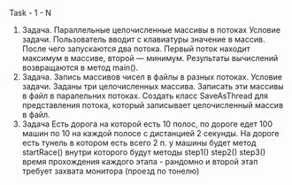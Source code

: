 Task - 1 - N
1. Задача. Параллельные целочисленные массивы в потоках Условие задачи. 
Пользователь вводит с клавиатуры значение в массив. После чего запускаются два потока. 
Первый поток находит максимум в массиве, второй — минимум. Результаты вычислений возвращаются в метод main().
2. Задача. Запись массивов чисел в файлы в разных потоках. Условие задачи. 
Заданы три целочисленных массива. Записать эти массивы в файл в паралельних потоках. 
Создать класс SaveAsThread для представления потока, который записывает целочисленный массив в файл. 
3. Задача  Есть дорога на которой есть 10 полос, по дороге едет 100 машин по 10 на каждой полосе с дистанцией 2 секунды. 
На дороге есть тунель в котором есть всего 2 п. у машины будет метод startRace() внутри которого будут 
методы step1() step2() step3() время прохождения каждого этапа - рандомно и второй этап требует захвата 
монитора (проезд по тонелю)